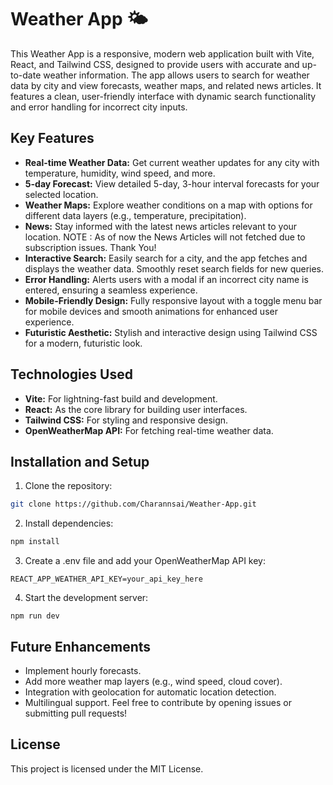 # **Weather App 🌤️**

This Weather App is a responsive, modern web application built with Vite, React, and Tailwind CSS, designed to provide users with accurate and up-to-date weather information. The app allows users to search for weather data by city and view forecasts, weather maps, and related news articles. It features a clean, user-friendly interface with dynamic search functionality and error handling for incorrect city inputs.

## Key Features
- **Real-time Weather Data:** Get current weather updates for any city with temperature, humidity, wind speed, and more.
- **5-day Forecast:** View detailed 5-day, 3-hour interval forecasts for your selected location.
- **Weather Maps:** Explore weather conditions on a map with options for different data layers (e.g., temperature, precipitation).
- **News:** Stay informed with the latest news articles relevant to your location.
  NOTE : As of now the News Articles will not fetched due to subscription issues. Thank You! 
- **Interactive Search:** Easily search for a city, and the app fetches and displays the weather data. Smoothly reset search fields for new queries.
- **Error Handling:** Alerts users with a modal if an incorrect city name is entered, ensuring a seamless experience.
- **Mobile-Friendly Design:** Fully responsive layout with a toggle menu bar for mobile devices and smooth animations for enhanced user experience.
- **Futuristic Aesthetic:** Stylish and interactive design using Tailwind CSS for a modern, futuristic look.

## Technologies Used
- **Vite:** For lightning-fast build and development.
- **React:** As the core library for building user interfaces.
- **Tailwind CSS:** For styling and responsive design.
- **OpenWeatherMap API:** For fetching real-time weather data.

## Installation and Setup
1. Clone the repository:
```bash
git clone https://github.com/Charannsai/Weather-App.git
```
2. Install dependencies:
``` bash
npm install
```
3. Create a .env file and add your OpenWeatherMap API key:
```
REACT_APP_WEATHER_API_KEY=your_api_key_here
```
4. Start the development server:
```
npm run dev
```

## Future Enhancements
- Implement hourly forecasts.
- Add more weather map layers (e.g., wind speed, cloud cover).
- Integration with geolocation for automatic location detection.
- Multilingual support.
Feel free to contribute by opening issues or submitting pull requests!


## License
This project is licensed under the MIT License.
